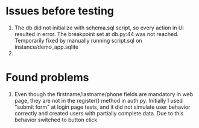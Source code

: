 # Issues before testing
1. The db did not initialize with schema.sql script, so every action in UI resulted in error. The breakpoint set at db.py:44 was not reached. Temporarily fixed by manually running script.sql on instance/demo_app.sqlite
2.

# Found problems
1. Even though the firstname/lastname/phone fields are mandatory in web page, they are not in the register() method in auth.py. Initially I used "submit form" at login page tests, and it did not simulate user behavior correctly and created users with partially complete data. Due to this behavior switched to button click 
